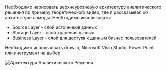 Необходимо нарисовать верхнеуровневую архитектуру аналитического решения по примеру теоретического видео, где я рассказывал об архитектуре ламоды. Необходимо использовать:

+ Source Layer - слой источников данных
+ Storage Layer - слой хранения данных
+ Business Layer - слой для доступа к данным бизнес пользователей

Необходимо использовать draw.io, Microsoft Visio Studio, Power Point или инструмент на выбор

![Архитектура Аналитического Решения](https://github.com/user-attachments/assets/a8f1eddb-758a-4246-8e4d-e08d3317d4d7)
